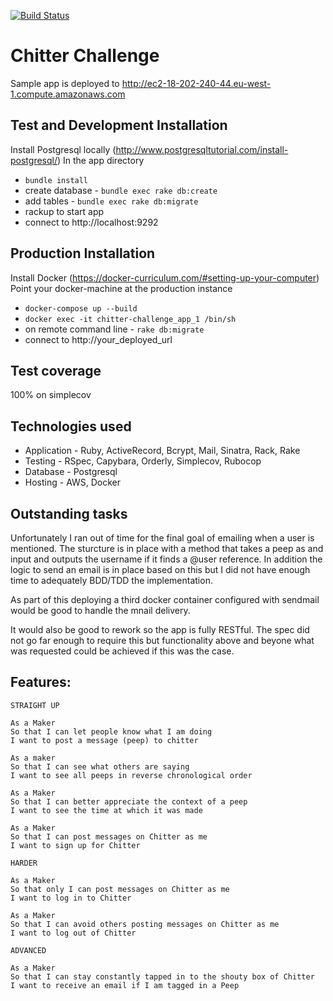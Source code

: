[![Build Status](https://travis-ci.org/thielsen/chitter-challenge.svg?branch=master)](https://travis-ci.org/thielsen/chitter-challenge)

Chitter Challenge
=================

Sample app is deployed to http://ec2-18-202-240-44.eu-west-1.compute.amazonaws.com

Test and Development Installation
----

Install Postgresql locally (http://www.postgresqltutorial.com/install-postgresql/)
In the app directory
- ```bundle install```
- create database - ```bundle exec rake db:create```
- add tables - ```bundle exec rake db:migrate```
- rackup to start app
- connect to http://localhost:9292

Production Installation
---

Install Docker (https://docker-curriculum.com/#setting-up-your-computer)
Point your docker-machine at the production instance
- ```docker-compose up --build```
- ```docker exec -it chitter-challenge_app_1 /bin/sh```
- on remote command line - ```rake db:migrate```
- connect to http://your_deployed_url

Test coverage
---

100% on simplecov

Technologies used
-------

- Application - Ruby, ActiveRecord, Bcrypt, Mail, Sinatra, Rack, Rake
- Testing - RSpec, Capybara, Orderly, Simplecov, Rubocop
- Database - Postgresql
- Hosting - AWS, Docker

Outstanding tasks
-------

Unfortunately I ran out of time for the final goal of emailing when a user is mentioned. The sturcture is in place with a method that takes a peep as and input and outputs the username if it finds a @user reference. In addition the logic to send an email is in place based on this but I did not have enough time to adequately BDD/TDD the implementation.

As part of this deploying a third docker container configured with sendmail would be good to handle the mnail delivery.

It would also be good to rework so the app is fully RESTful. The spec did not go far enough to require this but functionality above and beyone what was requested could be achieved if this was the case.

Features:
-------

```
STRAIGHT UP

As a Maker
So that I can let people know what I am doing  
I want to post a message (peep) to chitter

As a maker
So that I can see what others are saying  
I want to see all peeps in reverse chronological order

As a Maker
So that I can better appreciate the context of a peep
I want to see the time at which it was made

As a Maker
So that I can post messages on Chitter as me
I want to sign up for Chitter

HARDER

As a Maker
So that only I can post messages on Chitter as me
I want to log in to Chitter

As a Maker
So that I can avoid others posting messages on Chitter as me
I want to log out of Chitter

ADVANCED

As a Maker
So that I can stay constantly tapped in to the shouty box of Chitter
I want to receive an email if I am tagged in a Peep
```
